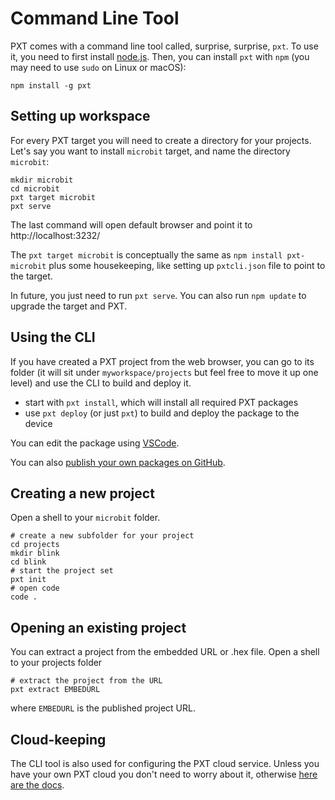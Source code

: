 # Command Line Tool

PXT comes with a command line tool called, surprise, surprise, `pxt`. To use it, you need 
to first install [node.js](https://nodejs.org). Then, you can install `pxt` with `npm`
(you may need to use `sudo` on Linux or macOS):

```
npm install -g pxt
```

## Setting up workspace

For every PXT target you will need to create a directory for your projects.
Let's say you want to install `microbit` target, and name the directory `microbit`:

```
mkdir microbit
cd microbit
pxt target microbit
pxt serve
```

The last command will open default browser and point it to http://localhost:3232/

The `pxt target microbit` is conceptually the same as ``npm install pxt-microbit``
plus some housekeeping, like setting up `pxtcli.json` file to point to the target.

In future, you just need to run `pxt serve`. You can also run `npm update` to upgrade 
the target and PXT.

## Using the CLI

If you have created a PXT project from the web browser, you can go to its
folder (it will sit under `myworkspace/projects` but feel free to move it up one level)
and use the CLI to build and deploy it. 
* start with `pxt install`, which will install all required PXT packages
* use `pxt deploy` (or just `pxt`) to build and deploy the package to the device

You can edit the package using [VSCode](https://code.visualstudio.com/).

You can also [publish your own packages on GitHub](/packages).

## Creating a new project

Open a shell to your ``microbit`` folder.

```
# create a new subfolder for your project
cd projects
mkdir blink
cd blink
# start the project set
pxt init
# open code
code .
```

## Opening an existing project 

You can extract a project from the embedded URL or .hex file. Open a shell to your projects folder

```
# extract the project from the URL
pxt extract EMBEDURL
```
where ``EMBEDURL`` is the published project URL.

## Cloud-keeping

The CLI tool is also used for configuring the PXT cloud service. Unless you have your
own PXT cloud you don't need to worry about it, otherwise [here are the docs](/cloudkeeping).
